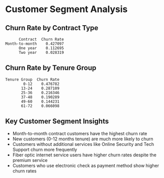 # Customer Segment Analysis

## Churn Rate by Contract Type

```
      Contract  Churn Rate
Month-to-month    0.427097
      One year    0.112695
      Two year    0.028319
```

## Churn Rate by Tenure Group

```
Tenure Group  Churn Rate
        0-12    0.476782
       13-24    0.287109
       25-36    0.216346
       37-48    0.190289
       49-60    0.144231
       61-72    0.066098
```

## Key Customer Segment Insights

- Month-to-month contract customers have the highest churn rate
- New customers (0-12 months tenure) are much more likely to churn
- Customers without additional services like Online Security and Tech Support churn more frequently
- Fiber optic internet service users have higher churn rates despite the premium service
- Customers who use electronic check as payment method show higher churn rates
